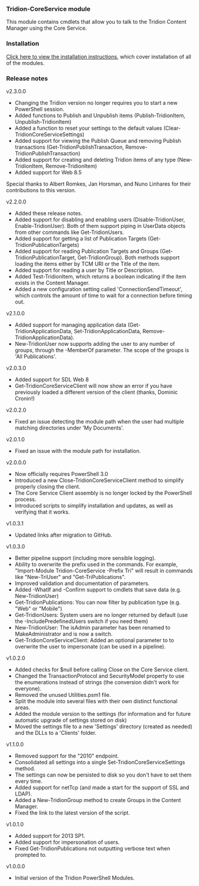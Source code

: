 ### Tridion-CoreService module

This module contains cmdlets that allow you to talk to the Tridion Content Manager using the Core Service.


### Installation
[Click here to view the installation instructions](https://github.com/pkjaer/tridion-powershell-modules/), which cover installation of all of the modules.


### Release notes

v2.3.0.0
- Changing the Tridion version no longer requires you to start a new PowerShell session.
- Added functions to Publish and Unpublish items (Publish-TridionItem, Unpublish-TridionItem)
- Added a function to reset your settings to the default values (Clear-TridionCoreServiceSettings)
- Added support for viewing the Publish Queue and removing Publish transactions (Get-TridionPublishTransaction, Remove-TridionPublishTransaction)
- Added support for creating and deleting Tridion items of any type (New-TridionItem, Remove-TridionItem)
- Added support for Web 8.5

Special thanks to Albert Romkes, Jan Horsman, and Nuno Linhares for their contributions to this version.


v2.2.0.0

- Added these release notes.
- Added support for disabling and enabling users (Disable-TridionUser, Enable-TridionUser). 
  Both of them support piping in UserData objects from other commands like Get-TridionUsers.
- Added support for getting a list of Publication Targets (Get-TridionPublicationTargets)
- Added support for reading Publication Targets and Groups (Get-TridionPublicationTarget, Get-TridionGroup). 
  Both methods support loading the items either by TCM URI or the Title of the item.
- Added support for reading a user by Title or Description.
- Added Test-TridionItem, which returns a boolean indicating if the item exists in the Content Manager.
- Added a new configuration setting called 'ConnectionSendTimeout', which controls the amount of time to wait for a connection before timing out.


v2.1.0.0

- Added support for managing application data (Get-TridionApplicationData, Set-TridionApplicationData, Remove-TridionApplicationData). 
- New-TridionUser now supports adding the user to any number of groups, through the -MemberOf parameter. The scope of the groups is 'All Publications'.


v2.0.3.0

- Added support for SDL Web 8
- Get-TridionCoreServiceClient will now show an error if you have previously loaded a different version of the client (thanks, Dominic Cronin!)


v2.0.2.0

- Fixed an issue detecting the module path when the user had multiple matching directories under 'My Documents'.


v2.0.1.0

- Fixed an issue with the module path for installation.


v2.0.0.0

- Now officially requires PowerShell 3.0
- Introduced a new Close-TridionCoreServiceClient method to simplify properly closing the client.
- The Core Service Client assembly is no longer locked by the PowerShell process.
- Introduced scripts to simplify installation and updates, as well as verifying that it works.


v1.0.3.1

- Updated links after migration to GitHub.


v1.0.3.0

- Better pipeline support (including more sensible logging).
- Ability to overwrite the prefix used in the commands. 
  For example, "Import-Module Tridion-CoreService -Prefix Tri" will result in commands like "New-TriUser" and "Get-TriPublications".
- Improved validation and documentation of parameters.
- Added -WhatIf and -Confirm support to cmdlets that save data (e.g. New-TridionUser)
- Get-TridionPublications: You can now filter by publication type (e.g. "Web" or "Mobile")
- Get-TridionUsers: System users are no longer returned by default (use the -IncludePredefinedUsers switch if you need them)
- New-TridionUser: The isAdmin parameter has been renamed to MakeAdministrator and is now a switch.
- Get-TridionCoreServiceClient: Added an optional parameter to  to overwrite the user to impersonate (can be used in a pipeline).


v1.0.2.0
- Added checks for $null before calling Close on the Core Service client.
- Changed the TransactionProtocol and SecurityModel property to use the enumerations instead of strings (the conversion didn't work for everyone).
- Removed the unused Utilities.psm1 file.
- Split the module into several files with their own distinct functional areas.
- Added the module version to the settings (for information and for future automatic upgrade of settings stored on disk)
- Moved the settings file to a new 'Settings' directory (created as needed) and the DLLs to a 'Clients' folder.


v1.1.0.0
- Removed support for the "2010" endpoint.
- Consolidated all settings into a single Set-TridionCoreServiceSettings method.
- The settings can now be persisted to disk so you don't have to set them every time.
- Added support for netTcp (and made a start for the support of SSL and LDAP).
- Added a New-TridionGroup method to create Groups in the Content Manager.
- Fixed the link to the latest version of the script.


v1.0.1.0

- Added support for 2013 SP1.
- Added support for impersonation of users.
- Fixed Get-TridionPublications not outputting verbose text when prompted to.


v1.0.0.0

- Initial version of the Tridion PowerShell Modules.
